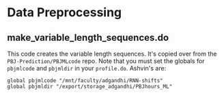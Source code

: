 # Data Preprocessing 

## make_variable_length_sequences.do

This code creates the variable length sequences. It's copied over from the `PBJ-Prediction/PBJMLcode` repo. Note that you must set the globals for `pbjmlcode` and `pbjmldir` in your `profile.do`. Ashvin's are:
```
global pbjmlcode "/mnt/faculty/adgandhi/RNN-shifts"
global pbjmldir "/export/storage_adgandhi/PBJhours_ML"
```